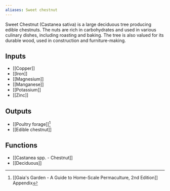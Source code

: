 ```yaml
---
aliases: Sweet chestnut
---
```

Sweet Chestnut (Castanea sativa) is a large deciduous tree producing edible chestnuts. The nuts are rich in carbohydrates and used in various culinary dishes, including roasting and baking. The tree is also valued for its durable wood, used in construction and furniture-making.
## Inputs
- [[Copper]]
- [[Iron]]
- [[Magnesium]]
- [[Manganese]]
- [[Potassium]]
- [[Zinc]]
## Outputs
- [[Poultry forage]][^1]
- [[Edible chestnut]]
## Functions
- [[Castanea spp. - Chestnut]]
- [[Deciduous]]

[^1]: [[Gaia's Garden - A Guide to Home-Scale Permaculture, 2nd Edition]] Appendix

